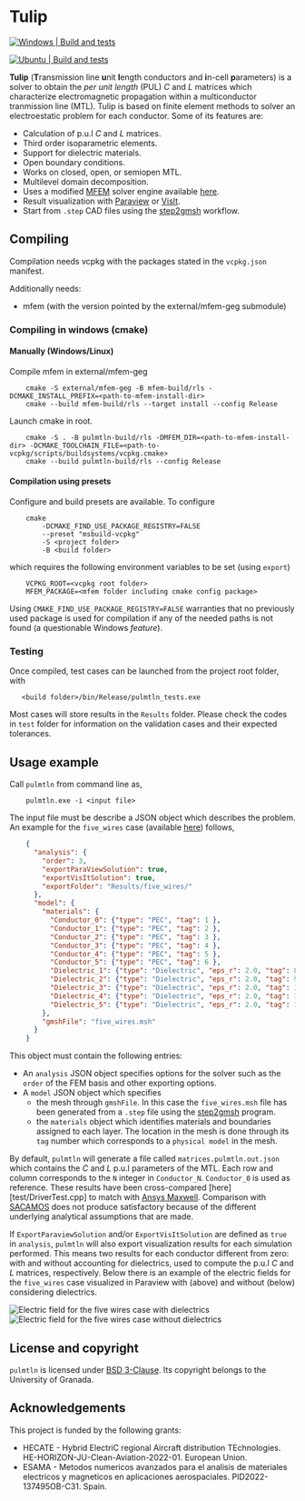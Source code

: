 # Tulip
[![Windows | Build and tests](https://github.com/OpenSEMBA/tulip/actions/workflows/windows-builds-and-tests.yml/badge.svg)](https://github.com/OpenSEMBA/tulip/actions/workflows/windows-builds-and-tests.yml)

[![Ubuntu | Build and tests](https://github.com/OpenSEMBA/tulip/actions/workflows/ubuntu-builds-and-tests.yml/badge.svg)](https://github.com/OpenSEMBA/tulip/actions/workflows/ubuntu-builds-and-tests.yml)

**Tulip** (**T**ransmission line **u**nit **l**ength conductors and **i**n-cell **p**arameters) is a solver to obtain the _per unit length_ (PUL) $C$ and $L$ matrices which characterize electromagnetic propagation within a multiconductor tranmission line (MTL). Tulip is based on finite element methods to solver an electroestatic problem for each conductor. Some of its features are:
- Calculation of p.u.l $C$ and $L$ matrices.
- Third order isoparametric elements. 
- Support for dielectric materials.
- Open boundary conditions.
- Works on closed, open, or semiopen MTL.
- Multilevel domain decomposition.
- Uses a modified [MFEM](https://mfem.org/) solver engine available [here](https://github.com/OpenSEMBA/mfem).
- Result visualization with [Paraview](https://www.paraview.org/) or [VisIt](https://visit-dav.github.io/visit-website/index.html).
- Start from `.step` CAD files using the [step2gmsh](https://github.com/OpenSEMBA/step2gmsh) workflow.

## Compiling
Compilation needs vcpkg with the packages stated in the ```vcpkg.json``` manifest. 

Additionally needs:
- mfem (with the version pointed by the external/mfem-geg submodule)

### Compiling in windows (cmake)

#### Manually (Windows/Linux)
Compile mfem in external/mfem-geg

```shell
    cmake -S external/mfem-geg -B mfem-build/rls -DCMAKE_INSTALL_PREFIX=<path-to-mfem-install-dir>
    cmake --build mfem-build/rls --target install --config Release
```

Launch cmake in root.

```shell
    cmake -S . -B pulmtln-build/rls -DMFEM_DIR=<path-to-mfem-install-dir> -DCMAKE_TOOLCHAIN_FILE=<path-to-vcpkg/scripts/buildsystems/vcpkg.cmake>
    cmake --build pulmtln-build/rls --config Release
```

#### Compilation using presets
Configure and build presets are available. To configure

```shell 
    cmake 
        -DCMAKE_FIND_USE_PACKAGE_REGISTRY=FALSE  
        --preset "msbuild-vcpkg"
        -S <project folder>
        -B <build folder>
```

which requires the following environment variables to be set (using ```export```)

```shell
    VCPKG_ROOT=<vcpkg root folder>
    MFEM_PACKAGE=<mfem folder including cmake config package>
```

Using ```CMAKE_FIND_USE_PACKAGE_REGISTRY=FALSE``` warranties that no previously used package is used for compilation if any of the needed paths is not found (a questionable Windows _feature_). 

### Testing

Once compiled, test cases can be launched from the project root folder, with

```shell
   <build folder>/bin/Release/pulmtln_tests.exe 
```

Most cases will store results in the `Results` folder. 
Please check the codes in `test` folder for information on the validation cases and their expected tolerances.

## Usage example
Call `pulmtln` from command line as,

```shell
    pulmtln.exe -i <input file>
```

The input file must be describe a JSON object which describes the problem. An example for the `five_wires` case (available [here](testData/five_wires)) follows,

```json
    {
      "analysis": {
        "order": 3,
        "exportParaViewSolution": true,
        "exportVisItSolution": true,
        "exportFolder": "Results/five_wires/"
      },
      "model": {
        "materials": {
          "Conductor_0": {"type": "PEC", "tag": 1 },
          "Conductor_1": {"type": "PEC", "tag": 2 },
          "Conductor_2": {"type": "PEC", "tag": 3 },
          "Conductor_3": {"type": "PEC", "tag": 4 },
          "Conductor_4": {"type": "PEC", "tag": 5 },
          "Conductor_5": {"type": "PEC", "tag": 6 },
          "Dielectric_1": {"type": "Dielectric", "eps_r": 2.0, "tag": 8},
          "Dielectric_2": {"type": "Dielectric", "eps_r": 2.0, "tag": 9},
          "Dielectric_3": {"type": "Dielectric", "eps_r": 2.0, "tag": 10},
          "Dielectric_4": {"type": "Dielectric", "eps_r": 2.0, "tag": 11},
          "Dielectric_5": {"type": "Dielectric", "eps_r": 2.0, "tag": 12}
        },  
        "gmshFile": "five_wires.msh"
      }
    }
```

This object must contain the following entries: 

 + An `analysis` JSON object specifies options for the solver such as the `order` of the FEM basis and other exporting options.
 + A `model` JSON object which specifies 
   + the mesh through `gmshFile`. In this case the `five_wires.msh` file has been generated from a `.step` file using the [step2gmsh](https://github.com/OpenSEMBA/step2gmsh) program.
   + the `materials` object which identifies materials and boundaries assigned to each layer. The location in the mesh is done through its `tag` number which corresponds to a `physical model` in the mesh.

By default, `pulmtln` will generate a file called `matrices.pulmtln.out.json` which contains the $C$ and $L$ p.u.l parameters of the MTL. Each row and column corresponds to the `N` integer in `Conductor_N`. `Conductor_0` is used as reference. 
These results have been cross-compared [here][test/DriverTest.cpp] to match with [Ansys Maxwell](https://www.ansys.com/products/electronics/ansys-maxwell). 
Comparison with [SACAMOS](https://www.sacamos.org/) does not produce satisfactory because of the different underlying analytical assumptions that are made.


If `ExportParaviewSolution` and/or `ExportVisItSolution` are defined as `true` in `analysis`, `pulmtln` will also export visualization results for each simulation performed.
This means two results for each conductor different from zero: with and without accounting for dielectrics, used to compute the p.u.l $C$ and $L$ matrices, respectively.
Below there is an example of the electric fields for the `five_wires` case visualized in Paraview with (above) and without (below) considering dielectrics.

![Electric field for the five wires case with dielectrics](docs/fig/five_wires_conductor_2_with_dielectrics_E_field.png)
![Electric field for the five wires case without dielectrics](docs/fig/five_wires_conductor_2_without_dielectrics_E_field.png)

## License and copyright
``` pulmtln ``` is licensed under [BSD 3-Clause](LICENSE). Its copyright belongs to the University of Granada. 

## Acknowledgements
This project is funded by the following grants:

- HECATE - Hybrid ElectriC regional Aircraft distribution TEchnologies. HE-HORIZON-JU-Clean-Aviation-2022-01. European Union.
- ESAMA - Metodos numericos avanzados para el analisis de materiales electricos y magneticos en aplicaciones aerospaciales. PID2022-137495OB-C31. Spain.
